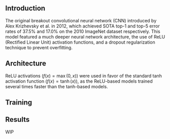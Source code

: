 ## Introduction
The original breakout convolutional neural network (CNN) introduced by Alex Krizhevsky et al. in 2012, which achieved SOTA top-1 and top-5 error rates of 37.5% and 17.0% on the 2010 ImageNet dataset respectively. This model featured a much deeper neural network architecture, the use of ReLU (Rectified Linear Unit) activation functions, and a dropout regularization technique to prevent overfitting.

## Architecture
ReLU activations ($f(x) = \max(0, x)$) were used in favor of the standard tanh activation function ($f(x) = \tanh(x)$), as the ReLU-based models trained several times faster than the tanh-based models.


## Training


## Results

WIP